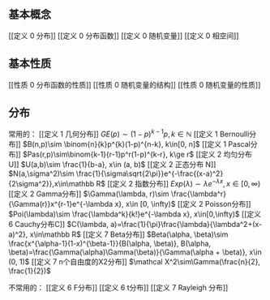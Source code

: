 ## 基本概念
[[定义 0 分布]]
[[定义 0 分布函数]]
[[定义 0 随机变量]]
[[定义 0 相空间]]

## 基本性质
[[性质 0 分布函数的性质]]
[[性质 0 随机变量的结构]]
[[性质 0 随机变量的性质]]

## 分布

常用的：
[[定义 1 几何分布]] $GE(p)\sim (1-p)^{k-1}p, k\in\mathbb N$
[[定义 1 Bernoulli分布]] $B(n,p)\sim \binom{n}{k}p^{k}(1-p)^{n-k}, k\in[0, n]$
[[定义 1 Pascal分布]] $Pas(r,p)\sim\binom{k-1}{r-1}p^r(1-p)^{k-r}, k\ge r$
[[定义 2 均匀分布 U]] $U(a,b)\sim \frac{1}{b-a}, x\in (a, b)$
[[定义 2 正态分布 N]] $N(a,\sigma^2)\sim \frac{1}{\sigma\sqrt{2\pi}}e^{-\frac{(x-a)^2}{2\sigma^2}},x\in\mathbb R$
[[定义 2 指数分布]] $Exp(\lambda)\sim \lambda e^{-\lambda x}, x\in [0, \infty)$
[[定义 2 Gamma分布]] $\Gamma(\lambda, r)\sim \frac{\lambda^r}{\Gamma(r)}x^{r-1}e^{-\lambda x}, x\in [0, \infty)$
[[定义 2 Poisson分布]] $Poi(\lambda)\sim \frac{\lambda^k}{k!}e^{-\lambda x}, x\in[0,\infty)$
[[定义 6 Cauchy分布C]] $C(\lambda, a)=\frac{1}{\pi}\frac{\lambda}{\lambda^2+(x-a)^2}, x\in\mathbb R$
[[定义 7 Beta分布]] $Beta(\alpha, \beta)\sim \frac{x^{\alpha-1}(1-x)^{\beta-1}}{B(\alpha, \beta)}, B(\alpha, \beta)=\frac{\Gamma(\alpha)\Gamma(\beta)}{\Gamma(\alpha + \beta)}, x\in (0, 1)$
[[定义 7 n个自由度的X2分布]] $\mathcal X^2\sim\Gamma(\frac{n}{2}, \frac{1}{2})$

不常用的：
[[定义 6 F分布]] 
[[定义 6 t分布]]
[[定义 7 Rayleigh 分布]]
